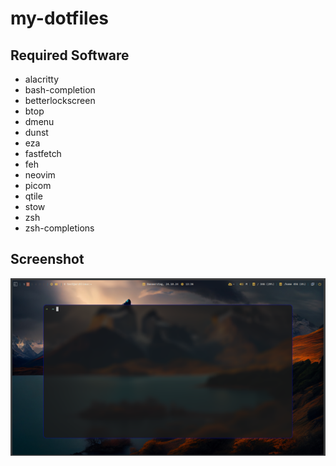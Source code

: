 # my-dotfiles

## Required Software
- alacritty
- bash-completion
- betterlockscreen
- btop
- dmenu
- dunst
- eza
- fastfetch
- feh
- neovim
- picom
- qtile
- stow
- zsh
- zsh-completions

## Screenshot
![screenshot.png](screenshot.png)